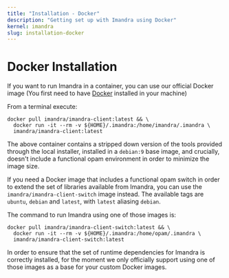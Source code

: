 ```yaml
---
title: "Installation - Docker"
description: "Getting set up with Imandra using Docker"
kernel: imandra
slug: installation-docker
---
```


# Docker Installation

If you want to run Imandra in a container, you can use our official Docker image (You first need to have [Docker](https://www.docker.com/get-started) installed in your machine)

From a terminal execute:

```sh.copy
docker pull imandra/imandra-client:latest && \
  docker run -it --rm -v ${HOME}/.imandra:/home/imandra/.imandra \
  imandra/imandra-client:latest
```

The above container contains a stripped down version of the tools provided through the local installer, installed in a `debian:9` base image, and crucially, doesn't include a functional opam environment in order to minimize the image size.

If you need a Docker image that includes a functional opam switch in order to extend the set of libraries available from Imandra, you can use the `imandra/imandra-client-switch` image instead. The available tags are `ubuntu`, `debian` and `latest`, with `latest` aliasing `debian`.

The command to run Imandra using one of those images is:

```sh.copy
docker pull imandra/imandra-client-switch:latest && \
  docker run -it --rm -v ${HOME}/.imandra:/home/opam/.imandra \
  imandra/imandra-client-switch:latest
```

In order to ensure that the set of runtime dependencies for Imandra is correctly installed, for the moment we only officially support using one of those images as a base for your custom Docker images.
